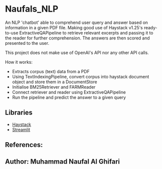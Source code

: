 # Naufals_NLP
An NLP 'chatbot' able to comprehend user query and answer based on information in a given PDF file. Making good use of Haystack v1.25's ready-to-use ExtractiveQAPipeline to retrieve relevant excerpts and passing it to the reader for further comprehension. The answers are then scored and presented to the user.

This project does not make use of OpenAI's API nor any other API calls.

How it works:
- Extracts corpus (text) data from a PDF
- Using TextIndexingPipeline, convert corpus into haystack document object and store them in a DocumentStore
- Initialise BM25Retriever and FARMReader
- Connect retriever and reader using ExtractiveQAPipeline
- Run the pipeline and predict the answer to a given query


## Libraries
- [Haystack](https://haystack.deepset.ai/)
- [Streamlit](https://streamlit.io/)


## References:



## Author: Muhammad Naufal Al Ghifari
